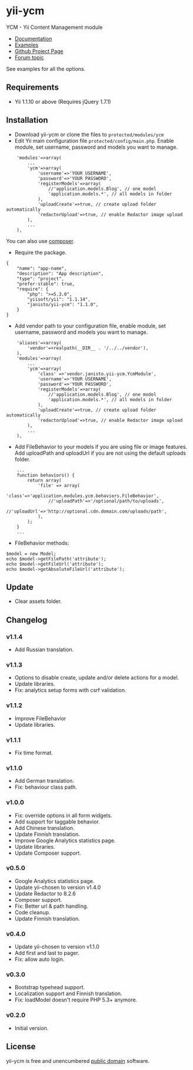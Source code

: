 yii-ycm
=====================

YCM - Yii Content Management module

- [Documentation](http://janisto.github.com/yii-ycm/)
- [Examples](http://janisto.github.com/yii-ycm/)
- [Github Project Page](https://github.com/janisto/yii-ycm/)
- [Forum topic](http://www.yiiframework.com/forum/index.php/topic/37136-module-ycm-yii-content-management-module/)

See examples for all the options.

Requirements
------------------

- Yii 1.1.10 or above (Requires jQuery 1.7.1)

Installation
------------------

- Download yii-ycm or clone the files to `protected/modules/ycm`
- Edit Yii main configuration file `protected/config/main.php`. Enable module, set username, password and models you want to manage.

~~~
	'modules'=>array(
		...
		'ycm'=>array(
			'username'=>'YOUR USERNAME',
			'password'=>'YOUR PASSWORD',
			'registerModels'=>array(
				//'application.models.Blog', // one model
				'application.models.*', // all models in folder
			),
			'uploadCreate'=>true, // create upload folder automatically
			'redactorUpload'=>true, // enable Redactor image upload
		),
		...
	),
~~~

You can also use [composer](http://getcomposer.org/doc/).

- Require the package.

~~~
{
	"name": "app-name",
	"description": "App description",
	"type": "project",
	"prefer-stable": true,
	"require": {
		"php": ">=5.3.0",
		"yiisoft/yii": "1.1.14",
		"janisto/yii-ycm": "1.1.0",
	}
}
~~~

- Add vendor path to your configuration file, enable module, set username, password and models you want to manage.

~~~
	'aliases'=>array(
		'vendor'=>realpath(__DIR__ . '/../../vendor'),
	),
	'modules'=>array(
		...
		'ycm'=>array(
			'class' =>'vendor.janisto.yii-ycm.YcmModule',
			'username'=>'YOUR USERNAME',
			'password'=>'YOUR PASSWORD',
			'registerModels'=>array(
				//'application.models.Blog', // one model
				'application.models.*', // all models in folder
			),
			'uploadCreate'=>true, // create upload folder automatically
			'redactorUpload'=>true, // enable Redactor image upload
		),
		...
	),
~~~

- Add FileBehavior to your models if you are using file or image features. Add uploadPath and uploadUrl if you are not using the default uploads folder.

~~~
	...
	function behaviors() {
	    return array(
			'file' => array(
				'class'=>'application.modules.ycm.behaviors.FileBehavior',
				//'uploadPath'=>'/optional/path/to/uploads',
				//'uploadUrl'=>'http://optional.cdn.domain.com/uploads/path',
			),
	    );
	}
	...
~~~

- FileBehavior methods:

~~~
$model = new Model;
echo $model->getFilePath('attribute');
echo $model->getFileUrl('attribute');
echo $model->getAbsoluteFileUrl('attribute');
~~~

Update
------------------

- Clear assets folder.

Changelog
------------------

### v1.1.4

- Add Russian translation.

### v1.1.3

- Options to disable create, update and/or delete actions for a model.
- Update libraries.
- Fix: analytics setup forms with csrf validation.

### v1.1.2

- Improve FileBehavior
- Update libraries.

### v1.1.1

- Fix time format.

### v1.1.0

- Add German translation.
- Fix: behaviour class path.

### v1.0.0

- Fix: override options in all form widgets.
- Add support for taggable behavior.
- Add Chinese translation.
- Update Finnish translation.
- Improve Google Analytics statistics page.
- Update libraries.
- Update Composer support.

### v0.5.0

- Google Analytics statistics page.
- Update yii-chosen to version v1.4.0
- Update Redactor to 8.2.6
- Composer support.
- Fix: Better url & path handling.
- Code cleanup.
- Update Finnish translation.

### v0.4.0

- Update yii-chosen to version v1.1.0
- Add first and last to pager.
- Fix: allow auto login.


### v0.3.0

- Bootstrap typehead support.
- Localization support and Finnish translation.
- Fix: loadModel doesn't require PHP 5.3+ anymore.

### v0.2.0

- Initial version.

License
------------------

yii-ycm is free and unencumbered [public domain][Unlicense] software.

[Unlicense]: http://unlicense.org/